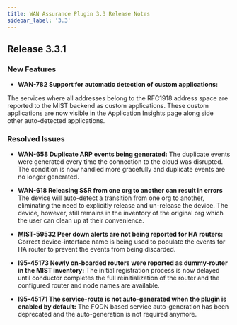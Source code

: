 ```yaml
---
title: WAN Assurance Plugin 3.3 Release Notes
sidebar_label: '3.3'
---
```


## Release 3.3.1

### New Features
- **WAN-782 Support for automatic detection of custom applications:**

The services where all addresses belong to the RFC1918 address space are reported to the MIST backend as custom applications. These custom applications are now visible in the Application Insights page along side other auto-detected applications.

### Resolved Issues

- **WAN-658 Duplicate ARP events being generated:** The duplicate events were generated every time the connection to the cloud was disrupted. The condition is now handled more gracefully and duplicate events are no longer generated.

- **WAN-618 Releasing SSR from one org to another can result in errors** The device will auto-detect a transition from one org to another, eliminating the need to explicitly release and un-release the device. The device, however, still remains in the inventory of the original org which the user can clean up at their convenience.

- **MIST-59532 Peer down alerts are not being reported for HA routers:** Correct device-interface name is being used to populate the events for HA router to prevent the events from being discarded.

- **I95-45173 Newly on-boarded routers were reported as dummy-router in the MIST inventory:** The initial registration process is now delayed until conductor completes the full reinitialization of the router and the configured router and node names are available.

- **I95-45171 The service-route is not auto-generated when the plugin is enabled by default:** The FQDN based service auto-generation has been deprecated and the auto-generation is not required anymore.
